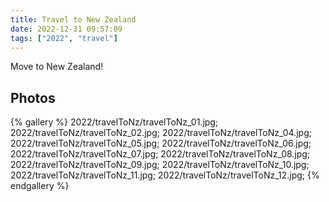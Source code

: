```yaml
---
title: Travel to New Zealand
date: 2022-12-31 09:57:09
tags: ["2022", "travel"]
---
```


Move to New Zealand!

## Photos
{% gallery %}
2022/travelToNz/travelToNz_01.jpg;
2022/travelToNz/travelToNz_02.jpg;
2022/travelToNz/travelToNz_04.jpg;
2022/travelToNz/travelToNz_05.jpg;
2022/travelToNz/travelToNz_06.jpg;
2022/travelToNz/travelToNz_07.jpg;
2022/travelToNz/travelToNz_08.jpg;
2022/travelToNz/travelToNz_09.jpg;
2022/travelToNz/travelToNz_10.jpg;
2022/travelToNz/travelToNz_11.jpg;
2022/travelToNz/travelToNz_12.jpg;
{% endgallery %}

